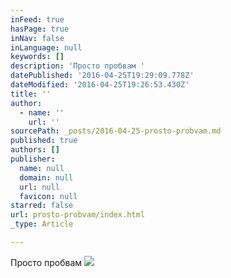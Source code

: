 ```yaml
---
inFeed: true
hasPage: true
inNav: false
inLanguage: null
keywords: []
description: 'Просто пробвам '
datePublished: '2016-04-25T19:29:09.778Z'
dateModified: '2016-04-25T19:26:53.430Z'
title: ''
author:
  - name: ''
    url: ''
sourcePath: _posts/2016-04-25-prosto-probvam.md
published: true
authors: []
publisher:
  name: null
  domain: null
  url: null
  favicon: null
starred: false
url: prosto-probvam/index.html
_type: Article

---
```

Просто пробвам ![](https://the-grid-user-content.s3-us-west-2.amazonaws.com/1c0adf4b-2616-41fb-b73f-7b35b38dad44.jpg)